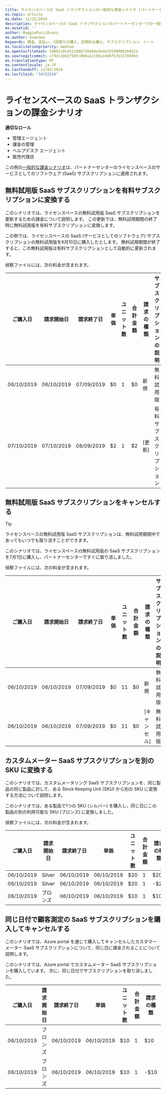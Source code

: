 ```yaml
---
title: ライセンスベースの SaaS トランザクションの一般的な課金シナリオ |パートナーセンター
ms.topic: article
ms.date: 11/25/2019
description: ライセンスベースの SaaS トランザクションのパートナーセンターでの一般的な課金シナリオについて説明します。
ms.assetid: ''
author: MaggiePucciEvans
ms.author: evansma
Keywords: 課金、支払い、1回限りの購入、定期的な購入、サブスクリプション、シート
ms.localizationpriority: medium
ms.openlocfilehash: 5d86210ce52280b73846de56dafb5909081b6524
ms.sourcegitcommit: c793c1b61f50fc0b0a12c95cedd9f57b31703093
ms.translationtype: MT
ms.contentlocale: ja-JP
ms.lasthandoff: 12/03/2019
ms.locfileid: "74722519"
---
```

# <a name="billing-scenarios-for-license-based-saas-transactions"></a>ライセンスベースの SaaS トランザクションの課金シナリオ

**適切なロール**

- 管理エージェント
- 課金の管理
- ヘルプデスク エージェント
- 販売代理店


この例の[一般的な課金シナリオ](common-billing-scenarios.md)は、パートナーセンターのライセンスベースのサービスとしてのソフトウェア (SaaS) サブスクリプションに適用されます。

## <a name="convert-a-free-trial-saas-subscription-to-a-paid-subscription"></a>無料試用版 SaaS サブスクリプションを有料サブスクリプションに変換する

このシナリオでは、ライセンスベースの無料試用版 SaaS サブスクリプションを更新するための課金について説明します。 この更新では、無料試用期間の終了時に無料試用版を有料サブスクリプションに変換します。

この例では、ライセンスベースの SaaS (サービスとしてのソフトウェア) サブスクリプションの無料試用版を6月10日に購入したとします。 無料試用期間が終了すると、この無料試用版は有料サブスクリプションとして自動的に更新されます。

偵察ファイルには、次の料金が含まれます。

| ご購入日 | 請求開始日 | 請求終了日 | 単価 | ユニット数 | 合計金額 | 請求の種類 | サブスクリプションの説明 |
| ------------- | ----------------- | --------------- | ---------- | ------------- | ------------ | ----------- | ----------------- |
| 06/10/2019 | 06/10/2019 | 07/09/2019 | $0 | 1 | $0 | 新規 | 無料試用版 |
| 07/10/2019 | 07/10/2019 | 08/09/2019 | $2 | 1 | $2 | [更新] | 有料サブスクリプション |

## <a name="cancel-a-free-trial-saas-subscription"></a>無料試用版 SaaS サブスクリプションをキャンセルする

> [!TIP]
> ライセンスベースの無料試用版 SaaS サブスクリプションは、無料試用期間中であってもいつでも取り消すことができます。

このシナリオでは、ライセンスベースの無料試用版の SaaS サブスクリプションを7月1日に購入し、パートナーセンターですぐに取り消しました。

偵察ファイルには、次の料金が含まれます。

| ご購入日 | 請求開始日 | 請求終了日 | 単価 | ユニット数 | 合計金額 | 請求の種類 | サブスクリプションの説明 |
| ------------- | ----------------- | --------------- | ---------- | ------------- | ------------ | ----------- | ----------------- |
| 06/10/2019 | 06/10/2019 | 07/09/2019 | $0 | 11 | $0 | 新規 | 無料試用版 |
| 06/10/2019 | 06/10/2019 | 07/09/2019 | $0 | 11 | $0 | [キャンセル] | 無料試用版 |

## <a name="convert-custom-meter-saas-subscription-to-another-sku"></a>カスタムメーター SaaS サブスクリプションを別の SKU に変換する

このシナリオでは、カスタムメータリング SaaS サブスクリプションを、同じ製品の同じ製品に対して、ある Stock Keeping Unit (SKU) から別の SKU に変換する方法について説明します。

このシナリオでは、ある製品で1つの SKU (シルバー) を購入し、同じ日にこの製品の別の利用可能な SKU (ブロンズ) に変換しました。

偵察ファイルには、次の料金が含まれます。

| ご購入日 | 請求開始日 | 請求終了日 | 単価 | ユニット数 | 合計金額 | 請求の種類 | サブスクリプションの説明 |
| ------------- | ----------------- | --------------- | ---------- | ------------- | ------------ | ----------- | ----------------- |
| 06/10/2019 | Silver | 06/10/2019 | 06/10/2019 | $20 | 1 | $20 | 新規 | カスタムメーター SaaS サブスクリプション |
| 06/10/2019 | Silver | 06/10/2019 | 06/10/2019 | $20 | 1 | -$20 | Convert | カスタムメーター SaaS サブスクリプションの日割り再請求 |
| 06/10/2019 | ブロンズ | 06/10/2019 | 06/10/2019 | $10 | 1 | $10 | Convert | カスタムメーター SaaS サブスクリプション |

## <a name="purchase-and-cancel-a-customer-meter-saas-subscription-on-same-date"></a>同じ日付で顧客測定の SaaS サブスクリプションを購入してキャンセルする

このシナリオでは、Azure portal を通じて購入してキャンセルしたカスタマーメーター SaaS サブスクリプションについて、同じ日に課金されることについて説明します。

このシナリオでは、Azure portal でカスタムメーター SaaS サブスクリプションを購入しています。 次に、同じ日付でサブスクリプションを取り消しました。

| ご購入日 | 請求開始日 | 請求終了日 | 単価 | ユニット数 | 合計金額 | 請求の種類 | サブスクリプションの説明 |
| ------------- | ----------------- | --------------- | ---------- | ------------- | ------------ | ----------- | ----------------- |
| 06/10/2019 | ブロンズ | 06/10/2019 | 06/10/2019 | $10 | 1 | $10 | 新規 | カスタムメーター SaaS サブスクリプション |
| 06/10/2019 | ブロンズ | 06/10/2019 | 06/10/2019 | $10 | 1 | -$10 | CancelImmediate | カスタムメーター SaaS サブスクリプション |
